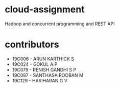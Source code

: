 # cloud-assignment
Hadoop and concurrent programming and REST API

# contributors

- 19C006 - ARUN KARTHICK S
- 19C024 - GOKUL A.P
- 19C079 - RENISH GANDHI S P
- 19C087 - SANTHASA ROOBAN M
- 19C129 - HARIHARAN G V
